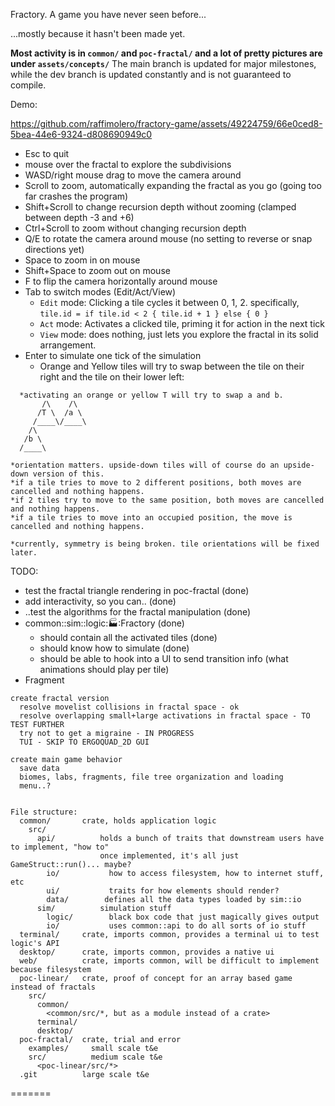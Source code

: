 Fractory. A game you have never seen before...

...mostly because it hasn't been made yet.

**Most activity is in `common/` and `poc-fractal/` and a lot of pretty pictures are under `assets/concepts/`**
The main branch is updated for major milestones, while the dev branch is updated constantly and is not guaranteed to compile.

Demo:

https://github.com/raffimolero/fractory-game/assets/49224759/66e0ced8-5bea-44e6-9324-d808690949c0

- Esc to quit
- mouse over the fractal to explore the subdivisions
- WASD/right mouse drag to move the camera around
- Scroll to zoom, automatically expanding the fractal as you go (going too far crashes the program)
- Shift+Scroll to change recursion depth without zooming (clamped between depth -3 and +6)
- Ctrl+Scroll to zoom without changing recursion depth
- Q/E to rotate the camera around mouse (no setting to reverse or snap directions yet)
- Space to zoom in on mouse
- Shift+Space to zoom out on mouse
- F to flip the camera horizontally around mouse
- Tab to switch modes (Edit/Act/View)
  * `Edit` mode: Clicking a tile cycles it between 0, 1, 2. specifically, `tile.id = if tile.id < 2 { tile.id + 1 } else { 0 }`
  * `Act` mode: Activates a clicked tile, priming it for action in the next tick
  * `View` mode: does nothing, just lets you explore the fractal in its solid arrangement.
- Enter to simulate one tick of the simulation
  * Orange and Yellow tiles will try to swap between the tile on their right and the tile on their lower left:
```
  *activating an orange or yellow T will try to swap a and b.
       /\    /\
      /T \  /a \
     /____\/____\
    /\
   /b \
  /____\

*orientation matters. upside-down tiles will of course do an upside-down version of this.
*if a tile tries to move to 2 different positions, both moves are cancelled and nothing happens.
*if 2 tiles try to move to the same position, both moves are cancelled and nothing happens.
*if a tile tries to move into an occupied position, the move is cancelled and nothing happens.

*currently, symmetry is being broken. tile orientations will be fixed later.
```

TODO:
- test the fractal triangle rendering in poc-fractal (done)
- add interactivity, so you can.. (done)
- ..test the algorithms for the fractal manipulation (done)
- common::sim::logic::factory::Fractory (done)
    * should contain all the activated tiles (done)
    * should know how to simulate (done)
    * should be able to hook into a UI to send transition info (what animations should play per tile)
- Fragment

```
create fractal version
  resolve movelist collisions in fractal space - ok
  resolve overlapping small+large activations in fractal space - TO TEST FURTHER
  try not to get a migraine - IN PROGRESS
  TUI - SKIP TO ERGOQUAD_2D GUI

create main game behavior
  save data
  biomes, labs, fragments, file tree organization and loading
  menu..?


File structure:
  common/       crate, holds application logic
    src/
      api/          holds a bunch of traits that downstream users have to implement, "how to"
                    once implemented, it's all just GameStruct::run()... maybe?
        io/           how to access filesystem, how to internet stuff, etc
        ui/           traits for how elements should render?
        data/        defines all the data types loaded by sim::io
      sim/          simulation stuff
        logic/        black box code that just magically gives output
        io/           uses common::api to do all sorts of io stuff
  terminal/     crate, imports common, provides a terminal ui to test logic's API
  desktop/      crate, imports common, provides a native ui
  web/          crate, imports common, will be difficult to implement because filesystem
  poc-linear/   crate, proof of concept for an array based game instead of fractals
    src/
      common/
        <common/src/*, but as a module instead of a crate>
      terminal/
      desktop/
  poc-fractal/  crate, trial and error
    examples/     small scale t&e
    src/          medium scale t&e
      <poc-linear/src/*>
  .git          large scale t&e
```
=======

